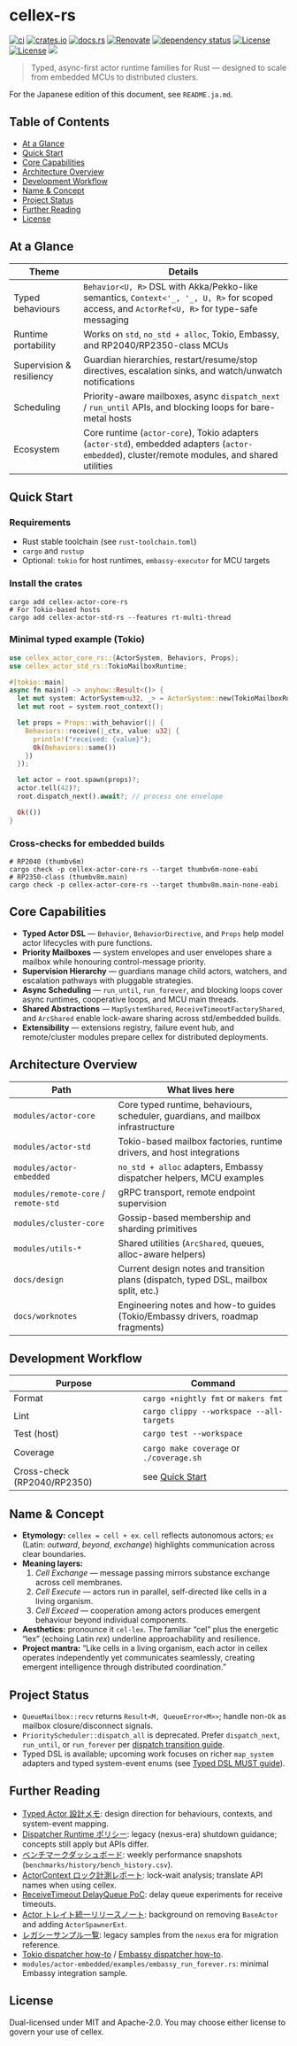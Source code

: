 # cellex-rs

[![ci](https://github.com/j5ik2o/cellex-rs/actions/workflows/ci.yml/badge.svg?branch=main)](https://github.com/j5ik2o/cellex-rs/actions/workflows/ci.yml)
[![crates.io](https://img.shields.io/crates/v/cellex-actor-core-rs.svg)](https://crates.io/crates/cellex-actor-core-rs)
[![docs.rs](https://docs.rs/cellex-actor-core-rs/badge.svg)](https://docs.rs/cellex-actor-core-rs)
[![Renovate](https://img.shields.io/badge/renovate-enabled-brightgreen.svg)](https://renovatebot.com)
[![dependency status](https://deps.rs/repo/github/j5ik2o/cellex-rs/status.svg)](https://deps.rs/repo/github/j5ik2o/cellex-rs)
[![License](https://img.shields.io/badge/License-MIT-blue.svg)](https://opensource.org/licenses/MIT)
[![License](https://img.shields.io/badge/License-APACHE2.0-blue.svg)](https://opensource.org/licenses/apache-2-0)
[![](https://tokei.rs/b1/github/j5ik2o/cellex-rs)](https://github.com/XAMPPRocky/tokei)

> Typed, async-first actor runtime families for Rust — designed to scale from embedded MCUs to distributed clusters.

For the Japanese edition of this document, see `README.ja.md`.

## Table of Contents
- [At a Glance](#at-a-glance)
- [Quick Start](#quick-start)
- [Core Capabilities](#core-capabilities)
- [Architecture Overview](#architecture-overview)
- [Development Workflow](#development-workflow)
- [Name & Concept](#name--concept)
- [Project Status](#project-status)
- [Further Reading](#further-reading)
- [License](#license)

## At a Glance

| Theme | Details |
| --- | --- |
| Typed behaviours | `Behavior<U, R>` DSL with Akka/Pekko-like semantics, `Context<'_, '_, U, R>` for scoped access, and `ActorRef<U, R>` for type-safe messaging |
| Runtime portability | Works on `std`, `no_std + alloc`, Tokio, Embassy, and RP2040/RP2350-class MCUs |
| Supervision & resiliency | Guardian hierarchies, restart/resume/stop directives, escalation sinks, and watch/unwatch notifications |
| Scheduling | Priority-aware mailboxes, async `dispatch_next` / `run_until` APIs, and blocking loops for bare-metal hosts |
| Ecosystem | Core runtime (`actor-core`), Tokio adapters (`actor-std`), embedded adapters (`actor-embedded`), cluster/remote modules, and shared utilities |

## Quick Start

### Requirements
- Rust stable toolchain (see `rust-toolchain.toml`)
- `cargo` and `rustup`
- Optional: `tokio` for host runtimes, `embassy-executor` for MCU targets

### Install the crates

```shell
cargo add cellex-actor-core-rs
# For Tokio-based hosts
cargo add cellex-actor-std-rs --features rt-multi-thread
```

### Minimal typed example (Tokio)

```rust
use cellex_actor_core_rs::{ActorSystem, Behaviors, Props};
use cellex_actor_std_rs::TokioMailboxRuntime;

#[tokio::main]
async fn main() -> anyhow::Result<()> {
  let mut system: ActorSystem<u32, _> = ActorSystem::new(TokioMailboxRuntime);
  let mut root = system.root_context();

  let props = Props::with_behavior(|| {
    Behaviors::receive(|_ctx, value: u32| {
      println!("received: {value}");
      Ok(Behaviors::same())
    })
  });

  let actor = root.spawn(props)?;
  actor.tell(42)?;
  root.dispatch_next().await?; // process one envelope

  Ok(())
}
```

### Cross-checks for embedded builds

```shell
# RP2040 (thumbv6m)
cargo check -p cellex-actor-core-rs --target thumbv6m-none-eabi
# RP2350-class (thumbv8m.main)
cargo check -p cellex-actor-core-rs --target thumbv8m.main-none-eabi
```

## Core Capabilities

- **Typed Actor DSL** — `Behavior`, `BehaviorDirective`, and `Props` help model actor lifecycles with pure functions.
- **Priority Mailboxes** — system envelopes and user envelopes share a mailbox while honouring control-message priority.
- **Supervision Hierarchy** — guardians manage child actors, watchers, and escalation pathways with pluggable strategies.
- **Async Scheduling** — `run_until`, `run_forever`, and blocking loops cover async runtimes, cooperative loops, and MCU main threads.
- **Shared Abstractions** — `MapSystemShared`, `ReceiveTimeoutFactoryShared`, and `ArcShared` enable lock-aware sharing across std/embedded builds.
- **Extensibility** — extensions registry, failure event hub, and remote/cluster modules prepare cellex for distributed deployments.

## Architecture Overview

| Path | What lives here |
| --- | --- |
| `modules/actor-core` | Core typed runtime, behaviours, scheduler, guardians, and mailbox infrastructure |
| `modules/actor-std` | Tokio-based mailbox factories, runtime drivers, and host integrations |
| `modules/actor-embedded` | `no_std + alloc` adapters, Embassy dispatcher helpers, MCU examples |
| `modules/remote-core` / `remote-std` | gRPC transport, remote endpoint supervision |
| `modules/cluster-core` | Gossip-based membership and sharding primitives |
| `modules/utils-*` | Shared utilities (`ArcShared`, queues, alloc-aware helpers) |
| `docs/design` | Current design notes and transition plans (dispatch, typed DSL, mailbox split, etc.) |
| `docs/worknotes` | Engineering notes and how-to guides (Tokio/Embassy drivers, roadmap fragments) |

## Development Workflow

| Purpose | Command |
| --- | --- |
| Format | `cargo +nightly fmt` or `makers fmt` |
| Lint | `cargo clippy --workspace --all-targets` |
| Test (host) | `cargo test --workspace` |
| Coverage | `cargo make coverage` or `./coverage.sh` |
| Cross-check (RP2040/RP2350) | see [Quick Start](#quick-start) |

## Name & Concept

- **Etymology:** `cellex = cell + ex`. `cell` reflects autonomous actors; `ex` (Latin: *outward*, *beyond*, *exchange*) highlights communication across clear boundaries.
- **Meaning layers:**
  1. *Cell Exchange* — message passing mirrors substance exchange across cell membranes.
  2. *Cell Execute* — actors run in parallel, self-directed like cells in a living organism.
  3. *Cell Exceed* — cooperation among actors produces emergent behaviour beyond individual components.
- **Aesthetics:** pronounce it `cel-lex`. The familiar “cel” plus the energetic “lex” (echoing Latin *rex*) underline approachability and resilience.
- **Project mantra:** “Like cells in a living organism, each actor in cellex operates independently yet communicates seamlessly, creating emergent intelligence through distributed coordination.”

## Project Status

- `QueueMailbox::recv` returns `Result<M, QueueError<M>>`; handle non-`Ok` as mailbox closure/disconnect signals.
- `PriorityScheduler::dispatch_all` is deprecated. Prefer `dispatch_next`, `run_until`, or `run_forever` per [dispatch transition guide](docs/design/2025-10-07-dispatch-transition.md).
- Typed DSL is available; upcoming work focuses on richer `map_system` adapters and typed system-event enums (see [Typed DSL MUST guide](docs/worknotes/2025-10-08-typed-dsl-claude-must.md)).

## Further Reading

- [Typed Actor 設計メモ](docs/design/2025-10-07-typed-actor-plan.md): design direction for behaviours, contexts, and system-event mapping.
- [Dispatcher Runtime ポリシー](docs/sources/nexus-actor-rs/docs/dispatcher_runtime_policy.md): legacy (nexus-era) shutdown guidance; concepts still apply but APIs differ.
- [ベンチマークダッシュボード](https://j5ik2o.github.io/cellex-rs/bench_dashboard.html): weekly performance snapshots (`benchmarks/history/bench_history.csv`).
- [ActorContext ロック計測レポート](docs/sources/nexus-actor-rs/docs/benchmarks/tracing_actor_context.md): lock-wait analysis; translate API names when using cellex.
- [ReceiveTimeout DelayQueue PoC](docs/sources/nexus-actor-rs/docs/benchmarks/receive_timeout_delayqueue.md): delay queue experiments for receive timeouts.
- [Actor トレイト統一リリースノート](docs/sources/nexus-actor-rs/docs/releases/2025-09-26-actor-trait-unification.md): background on removing `BaseActor` and adding `ActorSpawnerExt`.
- [レガシーサンプル一覧](docs/sources/nexus-actor-rs/docs/legacy_examples.md): legacy samples from the `nexus` era for migration reference.
- [Tokio dispatcher how-to](docs/worknotes/2025-10-07-tokio-dispatcher.md) / [Embassy dispatcher how-to](docs/worknotes/2025-10-07-embassy-dispatcher.md).
- `modules/actor-embedded/examples/embassy_run_forever.rs`: minimal Embassy integration sample.

## License

Dual-licensed under MIT and Apache-2.0. You may choose either license to govern your use of cellex.
